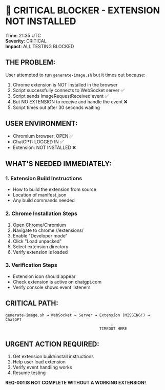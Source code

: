 # 🚨 CRITICAL BLOCKER - EXTENSION NOT INSTALLED

**Time**: 21:35 UTC  
**Severity**: CRITICAL  
**Impact**: ALL TESTING BLOCKED

## THE PROBLEM:
User attempted to run `generate-image.sh` but it times out because:
1. Chrome extension is NOT installed in the browser
2. Script successfully connects to WebSocket server ✅
3. Script sends ImageRequestReceived event ✅
4. But NO EXTENSION to receive and handle the event ❌
5. Script times out after 30 seconds waiting

## USER ENVIRONMENT:
- Chromium browser: OPEN ✅
- ChatGPT: LOGGED IN ✅
- Extension: NOT INSTALLED ❌

## WHAT'S NEEDED IMMEDIATELY:

### 1. Extension Build Instructions
- How to build the extension from source
- Location of manifest.json
- Any build commands needed

### 2. Chrome Installation Steps
1. Open Chrome/Chromium
2. Navigate to chrome://extensions/
3. Enable "Developer mode"
4. Click "Load unpacked"
5. Select extension directory
6. Verify extension is loaded

### 3. Verification Steps
- Extension icon should appear
- Check extension is active on chatgpt.com
- Verify console shows event listeners

## CRITICAL PATH:
```
generate-image.sh → WebSocket → Server → Extension (MISSING!) → ChatGPT
                                              ↓
                                         TIMEOUT HERE
```

## URGENT ACTION REQUIRED:
1. Get extension build/install instructions
2. Help user load extension
3. Verify event handling works
4. Resume testing

**REQ-001 IS NOT COMPLETE WITHOUT A WORKING EXTENSION!**